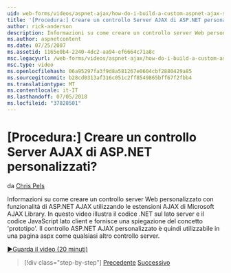 ```yaml
---
uid: web-forms/videos/aspnet-ajax/how-do-i-build-a-custom-aspnet-ajax-server-control
title: '[Procedura:] Creare un controllo Server AJAX di ASP.NET personalizzati? | Microsoft Docs'
author: rick-anderson
description: Informazioni su come creare un controllo server Web personalizzato con funzionalità di ASP.NET AJAX utilizzando le estensioni AJAX di Microsoft AJAX Library. In questo video vengono illustrati i...
ms.author: aspnetcontent
ms.date: 07/25/2007
ms.assetid: 1165e0b4-2240-4dc2-aa94-ef6664c71a8c
msc.legacyurl: /web-forms/videos/aspnet-ajax/how-do-i-build-a-custom-aspnet-ajax-server-control
msc.type: video
ms.openlocfilehash: 06a95297fa3f9d8a581267e0604cbf2880429a85
ms.sourcegitcommit: b28cd0313af316c051c2ff8549865bff67f2fbb4
ms.translationtype: MT
ms.contentlocale: it-IT
ms.lasthandoff: 07/05/2018
ms.locfileid: "37828501"
---
```

<a name="how-do-i-build-a-custom-aspnet-ajax-server-control"></a>[Procedura:] Creare un controllo Server AJAX di ASP.NET personalizzati?
====================
da [Chris Pels](https://twitter.com/chrispels)

Informazioni su come creare un controllo server Web personalizzato con funzionalità di ASP.NET AJAX utilizzando le estensioni AJAX di Microsoft AJAX Library. In questo video illustra il codice .NET sul lato server e il codice JavaScript lato client e fornisce una spiegazione del concetto 'prototipo'. Il controllo ASP.NET AJAX personalizzato è quindi utilizzabile in una pagina aspx come qualsiasi altro controllo server.

[&#9654;Guarda il video (20 minuti)](https://channel9.msdn.com/Blogs/ASP-NET-Site-Videos/how-do-i-build-a-custom-aspnet-ajax-server-control)

> [!div class="step-by-step"]
> [Precedente](how-do-i-debug-aspnet-ajax-applications-using-visual-studio-2005.md)
> [Successivo](how-do-i-use-javascript-to-refresh-an-aspnet-ajax-updatepanel.md)
